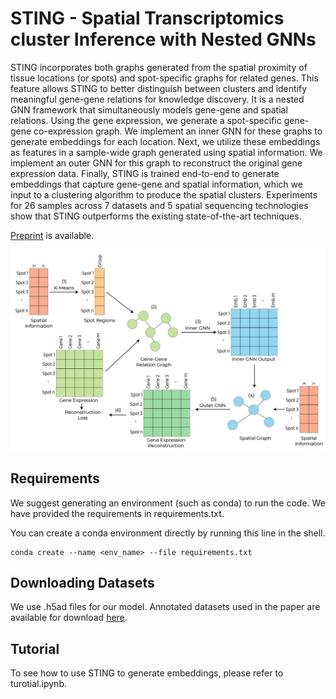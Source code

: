 # STING - Spatial Transcriptomics cluster Inference with Nested GNNs

STING incorporates both graphs generated from the spatial proximity of tissue locations (or spots) and spot-specific graphs for related genes. This feature allows STING to better distinguish between clusters and identify meaningful gene-gene relations for knowledge discovery. It is a nested GNN framework that simultaneously models gene-gene and spatial relations. Using the gene expression, we generate a spot-specific gene-gene co-expression graph. We implement an inner GNN for these graphs to generate embeddings for each location. Next, we utilize these embeddings as features in a sample-wide graph generated using spatial information. We implement an outer GNN for this graph to reconstruct the original gene expression data. Finally, STING is trained end-to-end to generate embeddings that capture gene-gene and spatial information, which we input to a clustering algorithm to produce the spatial clusters. Experiments for 26 samples across 7 datasets and 5 spatial sequencing technologies show that STING outperforms the existing state-of-the-art techniques.

[Preprint](https://www.biorxiv.org/content/10.1101/2025.02.03.636316v1.abstract) is available.

![STING Framework Overview](https://github.com/rsinghlab/STING/blob/main/STING%20Framework.png?raw=true)

## Requirements
We suggest generating an environment (such as conda) to run the code. We have provided the requirements in requirements.txt.

You can create a conda environment directly by running this line in the shell.
```
conda create --name <env_name> --file requirements.txt
```

## Downloading Datasets
We use .h5ad files for our model. Annotated datasets used in the paper are available for download [here](sdmbench.drai.cn).

## Tutorial
To see how to use STING to generate embeddings, please refer to turotial.ipynb.